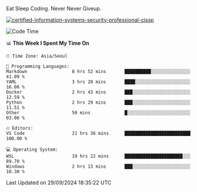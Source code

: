 Eat Sleep Coding.
Never Never Giveup.

[![certified-information-systems-security-professional-cissp](https://user-images.githubusercontent.com/44606727/157613689-acd84ec6-5f8f-4e79-89d9-a8d51f033634.png)](https://www.credly.com/badges/f394a010-85a0-450b-9136-8043af01d71c/public_url)

<!--START_SECTION:waka-->
![Code Time](http://img.shields.io/badge/Code%20Time-3%2C456%20hrs%2059%20mins-blue)

📊 **This Week I Spent My Time On** 

```text
🕑︎ Time Zone: Asia/Seoul

💬 Programming Languages: 
Markdown                 8 hrs 52 mins       ██████████░░░░░░░░░░░░░░░   41.09 % 
YAML                     3 hrs 28 mins       ████░░░░░░░░░░░░░░░░░░░░░   16.08 % 
Docker                   2 hrs 43 mins       ███░░░░░░░░░░░░░░░░░░░░░░   12.59 % 
Python                   2 hrs 29 mins       ███░░░░░░░░░░░░░░░░░░░░░░   11.51 % 
Other                    50 mins             █░░░░░░░░░░░░░░░░░░░░░░░░   03.86 % 

🔥 Editors: 
VS Code                  21 hrs 36 mins      █████████████████████████   100.00 % 

💻 Operating System: 
WSL                      19 hrs 22 mins      ██████████████████████░░░   89.70 % 
Windows                  2 hrs 13 mins       ███░░░░░░░░░░░░░░░░░░░░░░   10.30 % 
```


 Last Updated on 29/09/2024 18:35:22 UTC
<!--END_SECTION:waka-->
